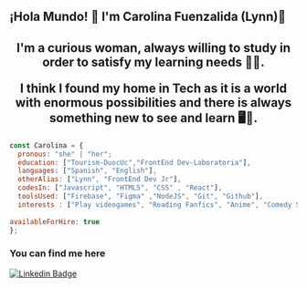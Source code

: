 ## ¡Hola Mundo! 👋 I'm Carolina Fuenzalida (Lynn)💟

<h2 align="center"><strong>
I'm a curious woman, always willing to study in order to satisfy my learning needs 📖🌱.

I think I found my home in Tech as it is a world with enormous possibilities and there is always something new to see and learn 🖥🧠. </strong></h2>


```javascript
const Carolina = {
  pronous: "she" | "her";
  education: ["Tourism-DuocUc","FrontEnd Dev-Laboratoria"],
  languages: ["Spanish", "English"],
  otherAlias: ["Lynn", "FrontEnd Dev Jr"],
  codesIn: ["Javascript", "HTML5", "CSS" , "React"],
  toolsUsed: ["Firebase", "Figma" ,"NodeJS", "Git", "Github"],
  interests : ["Play videogames", "Reading Fanfics", "Anime", "Comedy Shows"],
 
availableForHire: true
};
```

<h3>You can find me here</h3>
<a target="_blank" href="https://www.linkedin.com/in/carolina-fuenzalida-poblete-67542115b/">
<img src="https://img.shields.io/badge/LinkedIn-blue?style=flat-square&logo=linkedin&labelColor=blue" alt="Linkedin Badge">
</a>
